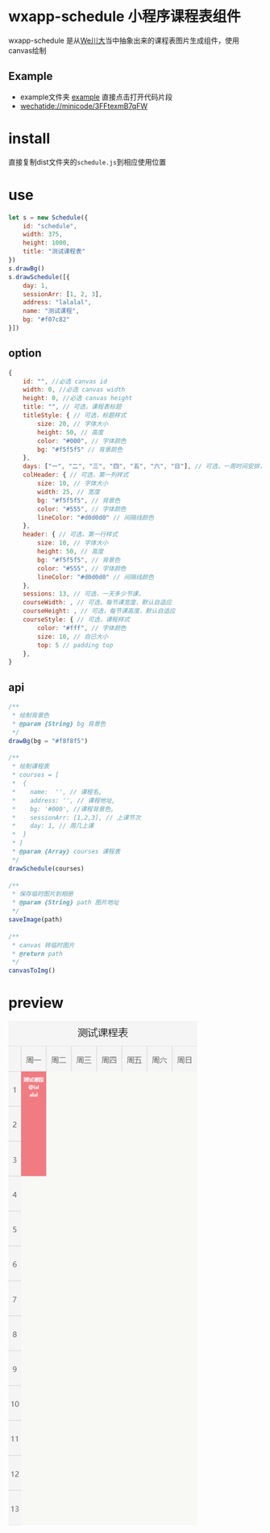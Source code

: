 # wxapp-schedule 小程序课程表组件

wxapp-schedule 是从[We川大](https://github.com/mohuishou/scuplus-wechat)当中抽象出来的课程表图片生成组件，使用canvas绘制

## Example 
- example文件夹 [example](example)
直接点击打开代码片段 
- [wechatide://minicode/3FFtexmB7qFW](wechatide://minicode/3FFtexmB7qFW)

# install
直接复制dist文件夹的`schedule.js`到相应使用位置

# use
```javascript
let s = new Schedule({
    id: "schedule",
    width: 375,
    height: 1000,
    title: "测试课程表"
})
s.drawBg()
s.drawSchedule([{
    day: 1,
    sessionArr: [1, 2, 3],
    address: "lalalal",
    name: "测试课程",
    bg: "#f07c82"
}])
```

## option
```javascript
{
    id: "", //必选 canvas id
    width: 0, //必选 canvas width
    height: 0, //必选 canvas height
    title: "", // 可选，课程表标题
    titleStyle: { // 可选，标题样式
        size: 20, // 字体大小
        height: 50, // 高度
        color: "#000", // 字体颜色
        bg: "#f5f5f5" // 背景颜色
    },
    days: ["一", "二", "三", "四", "五", "六", "日"], // 可选，一周时间安排，适应不同学校
    colHeader: { // 可选，第一列样式
        size: 10, // 字体大小
        width: 25, // 宽度
        bg: "#f5f5f5", // 背景色
        color: "#555", // 字体颜色
        lineColor: "#d0d0d0" // 间隔线颜色
    },
    header: { // 可选，第一行样式
        size: 10, // 字体大小
        height: 50, // 高度
        bg: "#f5f5f5", // 背景色
        color: "#555", // 字体颜色
        lineColor: "#d0d0d0" // 间隔线颜色
    },
    sessions: 13, // 可选，一天多少节课，
    courseWidth: , // 可选，每节课宽度，默认自适应
    courseHeight: , // 可选，每节课高度，默认自适应
    courseStyle: { // 可选，课程样式
        color: "#fff", // 字体颜色
        size: 10, // 自已大小
        top: 5 // padding top
    },
}
```

## api
```javascript
/**
 * 绘制背景色
 * @param {String} bg 背景色 
 */
drawBg(bg = "#f8f8f5")

/**
 * 绘制课程表
 * courses = [
 *  {
 *    name:  '', // 课程名,
 *    address: '', // 课程地址,
 *    bg: '#000', //课程背景色,
 *    sessionArr: [1,2,3], // 上课节次
 *    day: 1, // 周几上课
 *  }
 * ]
 * @param {Array} courses 课程表
 */
drawSchedule(courses)

/**
 * 保存临时图片到相册
 * @param {String} path 图片地址
 */
saveImage(path)

/**
 * canvas 转临时图片
 * @return path
 */
canvasToImg()
``` 

# preview
![](./img/example.png)